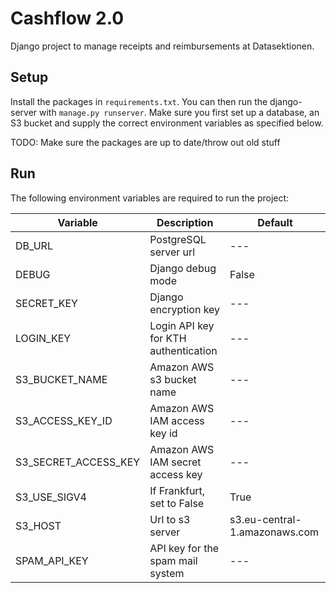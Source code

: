 # Cashflow 2.0

Django project to manage receipts and reimbursements at Datasektionen.

## Setup

Install the packages in `requirements.txt`. You can then run the django-server with `manage.py runserver`.
Make sure you first set up a database, an S3 bucket and supply the correct environment variables as specified below.

TODO: Make sure the packages are up to date/throw out old stuff

## Run

The following environment variables are required to run the project:

| Variable              | Description                          | Default                       |
|-----------------------|--------------------------------------|-------------------------------|
| DB_URL                | PostgreSQL server url                | ---                           |
| DEBUG                 | Django debug mode                    | False                         |
| SECRET_KEY            | Django encryption key                | ---                           |
| LOGIN_KEY             | Login API key for KTH authentication | ---                           |
| S3_BUCKET_NAME        | Amazon AWS s3 bucket name            | ---                           |
| S3_ACCESS_KEY_ID      | Amazon AWS IAM access key id         | ---                           |
| S3_SECRET_ACCESS_KEY  | Amazon AWS IAM secret access key     | ---                           |
| S3_USE_SIGV4          | If Frankfurt, set to False           | True                          |
| S3_HOST               | Url to s3 server                     | s3.eu-central-1.amazonaws.com |
| SPAM_API_KEY          | API key for the spam mail system     | ---                           |
